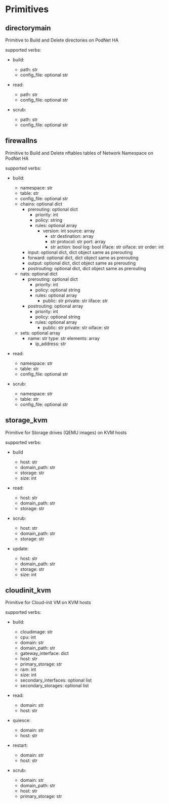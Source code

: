 # Primitives

## directorymain
Primitive to Build and Delete directories on PodNet HA

supported verbs:

- build:
    - path: str
    - config_file: optional str

- read:
    - path: str
    - config_file: optional str
    
- scrub:
    - path: str
    - config_file: optional str
    
## firewallns
Primitive to Build and Delete nftables tables of Network Namespace on PodNet HA

supported verbs:

- build:
    - namespace: str
    - table: str
    - config_file: optional str
    - chains: optional dict
      - prerouting: optional dict
        - priority: int
        - policy: string
        - rules: optional array
          - version: int
            source: array
              - str
            destination: array
              - str
            protocol: str
            port: array
              - str
            action: bool
            log: bool
            iiface: str
            oiface: str
            order: int
      - input: optional dict, dict object same as prerouting
      - forward: optional dict, dict object same as prerouting
      - output: optional dict, dict object same as prerouting
      - postrouting: optional dict, dict object same as prerouting
    - nats: optional dict
        - prerouting: optional dict
          - priority: int
          - policy: optional string
          - rules: optional array        
            - public: str
              private: str
              iiface: str
        - postrouting: optional array
          - priority: int
          - policy: optional string
          - rules: optional array 
            - public: str
              private: str
              oiface: str
    - sets: optional array
        - name: str
          type: str
          elements: array
            - ip_address: str
                        
- read:
    - namespace: str
    - table: str
    - config_file: optional str

- scrub:
    - namespace: str
    - table: str
    - config_file: optional str

## storage_kvm
Primitive for Storage drives (QEMU images) on KVM hosts

supported verbs:

- build
    - host: str
    - domain_path: str
    - storage: str
    - size: int

- read:
    - host: str
    - domain_path: str
    - storage: str
    
- scrub:
    - host: str
    - domain_path: str
    - storage: str

- update:
    - host: str
    - domain_path: str
    - storage: str
    - size: int

## cloudinit_kvm
Primitive for Cloud-init VM on KVM hosts

supported verbs:

- build:
    - cloudimage: str
    - cpu: int
    - domain: str
    - domain_path: str
    - gateway_interface: dict
    - host: str
    - primary_storage: str
    - ram: int
    - size: int
    - secondary_interfaces: optional list
    - secondary_storages: optional list

- read:
    - domain: str
    - host: str

- quiesce:
    - domain: str
    - host: str

- restart:
    - domain: str
    - host: str

- scrub:
    - domain: str
    - domain_path: str
    - host: str
    - primary_storage: str
